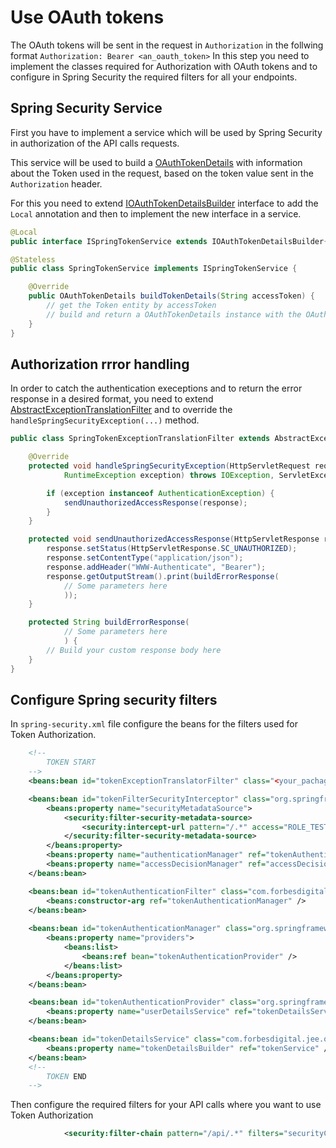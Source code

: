 # Use OAuth tokens

The OAuth tokens will be sent in the request in `Authorization` in the follwing format `Authorization: Bearer <an_oauth_token>` 
In this step you need to implement the classes required for Authorization with OAuth tokens and to configure in Spring Security the required filters for all your endpoints.

## Spring Security Service

First you have to implement a service which will be used by Spring Security in authorization of the API calls requests.

This service will be used to build a [OAuthTokenDetails][OAuthTokenDetails] with information about the Token used in the request, based on the token value sent in the `Authorization` header.

For this you need to extend [IOAuthTokenDetailsBuilder][IOAuthTokenDetailsBuilder] interface to add the `Local` annotation and then to implement the new interface in a service.

```java
@Local
public interface ISpringTokenService extends IOAuthTokenDetailsBuilder{}
```

```java
@Stateless
public class SpringTokenService implements ISpringTokenService {

	@Override
	public OAuthTokenDetails buildTokenDetails(String accessToken) {
		// get the Token entity by accessToken
		// build and return a OAuthTokenDetails instance with the OAuth Token information required for authentication
	}
}
```

## Authorization rrror handling

In order to catch the authentication execeptions and to return the error response in a desired format, you need to extend [AbstractExceptionTranslationFilter][AbstractExceptionTranslationFilter] and to override the `handleSpringSecurityException(...)` method.

```java
public class SpringTokenExceptionTranslationFilter extends AbstractExceptionTranslationFilter {

	@Override
	protected void handleSpringSecurityException(HttpServletRequest request, HttpServletResponse response, FilterChain chain,
			RuntimeException exception) throws IOException, ServletException {

        if (exception instanceof AuthenticationException) {
			sendUnauthorizedAccessResponse(response);
		}
	}

	protected void sendUnauthorizedAccessResponse(HttpServletResponse response) throws IOException {
		response.setStatus(HttpServletResponse.SC_UNAUTHORIZED);
		response.setContentType("application/json");
		response.addHeader("WWW-Authenticate", "Bearer");
		response.getOutputStream().print(buildErrorResponse(
			// Some parameters here
			));
	}

	protected String buildErrorResponse(
			// Some parameters here
			) {
		// Build your custom response body here
	}	
}
```

## Configure Spring security filters

In `spring-security.xml` file configure the beans for the filters used for Token Authorization.

```xml
	<!--
		TOKEN START
	-->
	<beans:bean id="tokenExceptionTranslatorFilter" class="<your_pachage_here>.SpringTokenExceptionTranslationFilter" />	

	<beans:bean id="tokenFilterSecurityInterceptor" class="org.springframework.security.web.access.intercept.FilterSecurityInterceptor">
		<beans:property name="securityMetadataSource">
			<security:filter-security-metadata-source>
				<security:intercept-url pattern="/.*" access="ROLE_TEST" />
			</security:filter-security-metadata-source>
		</beans:property>
		<beans:property name="authenticationManager" ref="tokenAuthenticationManager" />
		<beans:property name="accessDecisionManager" ref="accessDecisionManager" />
	</beans:bean>

	<beans:bean id="tokenAuthenticationFilter" class="com.forbesdigital.jee.oauth.spring.token.TokenBearerAuthenticationFilter">
		<beans:constructor-arg ref="tokenAuthenticationManager" />
	</beans:bean>
	
	<beans:bean id="tokenAuthenticationManager" class="org.springframework.security.authentication.ProviderManager">
		<beans:property name="providers">
			<beans:list>
				<beans:ref bean="tokenAuthenticationProvider" />
			</beans:list>
		</beans:property>
	</beans:bean>

	<beans:bean id="tokenAuthenticationProvider" class="org.springframework.security.authentication.dao.DaoAuthenticationProvider">
		<beans:property name="userDetailsService" ref="tokenDetailsService" />
	</beans:bean>

	<beans:bean	id="tokenDetailsService" class="com.forbesdigital.jee.oauth.spring.token.OAuthTokenDetailsService">
		<beans:property name="tokenDetailsBuilder" ref="tokenService" />
	</beans:bean>
	<!--
		TOKEN END
	-->
```

Then configure the required filters for your API calls where you want to use Token Authorization

```xml
			<security:filter-chain pattern="/api/.*" filters="securityContextFilter, tokenExceptionTranslatorFilter, tokenAuthenticationFilter, tokenFilterSecurityInterceptor" />
```



[OAuthTokenDetails]: src/main/java/com/forbesdigital/jee/oauth/spring/token/OAuthTokenDetails.java
[IOAuthTokenDetailsBuilder]: src/main/java/com/forbesdigital/jee/oauth/spring/token/IOAuthTokenDetailsBuilder.java
[AbstractExceptionTranslationFilter]: src/main/java/com/forbesdigital/jee/oauth/spring/AbstractExceptionTranslationFilter.java